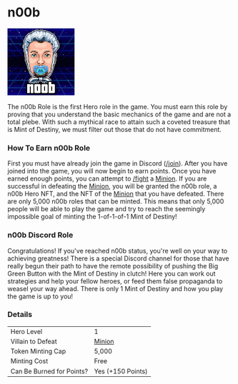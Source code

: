 # n00b

![n00b Role #12030](../../.gitbook/assets/12030.png)

The n00b Role is the first Hero role in the game. You must earn this role by proving that you understand the basic mechanics of the game and are not a total plebe. With such a mythical race to attain such a coveted treasure that is Mint of Destiny, we must filter out those that do not have commitment.

### How To Earn n00b Role

First you must have already join the game in Discord ([/join](../../discord-bot/join.md)). After you have joined into the game, you will now begin to earn points. Once you have earned enough points, you can attempt to [/fight](../../discord-bot/fight.md) a [Minion](../villains/minion/). If you are successful in defeating the [Minion](../villains/minion/), you will be granted the n00b role, a n00b Hero NFT, and the NFT of the [Minion](../villains/minion/) that you have defeated. There are only 5,000 n00b roles that can be minted. This means that only 5,000 people will be able to play the game and try to reach the seemingly impossible goal of minting the 1-of-1-of-1 Mint of Destiny!

### n00b Discord Role

Congratulations! If you've reached n00b status, you're well on your way to achieving greatness! There is a special Discord channel for those that have really begun their path to have the remote possibility of pushing the Big Green Button with the Mint of Destiny in clutch! Here you can work out strategies and help your fellow heroes, or feed them false propaganda to weasel your way ahead. There is only 1 Mint of Destiny and how you play the game is up to you!

### Details

|                           |                               |
| ------------------------- | ----------------------------- |
| Hero Level                | 1                             |
| Villain to Defeat         | [Minion](../villains/minion/) |
| Token Minting Cap         | 5,000                         |
| Minting Cost              | Free                          |
| Can Be Burned for Points? | Yes (+150 Points)             |
